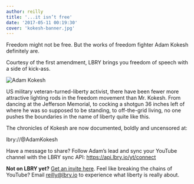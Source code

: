 ```yaml
---
author: reilly
title: '...it isn’t free'
date: '2017-05-11 00:19:30'
cover: 'kokesh-banner.jpg'
---
```

Freedom might not be free. But the works of freedom fighter Adam Kokesh definitely are.

Courtesy of the first amendment, LBRY brings you freedom of speech with a side of kick-ass.

![Adam Kokesh](/img/news/kokesh-inline.jpg)

US military veteran-turned-liberty activist, there have been fewer more attractive lighting rods in the freedom movement than Mr. Kokesh. From dancing at the Jefferson Memorial, to cocking a shotgun 36 inches left of where he was so supposed to be standing, to off-the-grid living, no one pushes the boundaries in the name of liberty quite like this.

The chronicles of Kokesh are now documented, boldly and uncensored at:

lbry://@AdamKokesh

Have a message to share? Follow Adam’s lead and sync your YouTube channel with the LBRY sync API: https://api.lbry.io/yt/connect


**Not on LBRY yet?** [Get an invite here](https://lbry.io/get). Feel like breaking the chains of YouTube? Email reilly@lbry.io to experience what liberty is really about.
